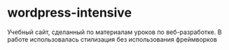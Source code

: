 # wordpress-intensive
Учебный сайт, сделанный по материалам уроков по веб-разработке. В работе использовалась стилизация без использования фреймворков

